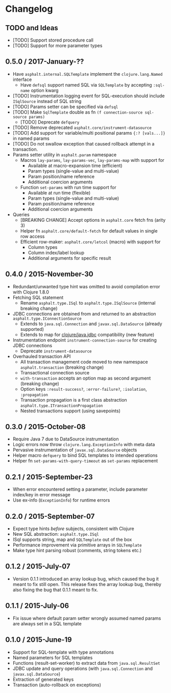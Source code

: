 # Changelog

## TODO and Ideas

* [TODO] Support stored procedure call
* [TODO] Support for more parameter types


## 0.5.0 / 2017-January-??

* Have `asphalt.internal.SQLTemplate` implement the `clojure.lang.Named` interface
  * Have `defsql` support named SQL via `SQLTemplate` by accepting `:sql-name` option kwarg
* [TODO] Instrumentation logging event for SQL-execution should include `ISqlSource` instead of SQL string
* [TODO] Params setter can be specified via `defsql`
* [TODO] Make `SqlTemplate` double as fn `(f connection-source sql-source params)`
  * [TODO] Deprecate `defquery`
* [TODO] Remove deprecated `asphalt.core/instrument-datasource`
* [TODO] Add support for variable/multi positional params `{:? [vals...]}` in named params
* [TODO] Do not swallow exception that caused rollback attempt in a transaction.
* Params setter utility in `asphalt.param` namespace
  * Macros `lay-params`, `lay-params-vec`, `lay-params-map` with support for
    * Available at macro-expansion time (efficient)
    * Param types (single-value and multi-value)
    * Param position/name reference
    * Additional coercion arguments
  * Function `set-params` with run time support for
    * Available at run time (flexible)
    * Param types (single-value and multi-value)
    * Param position/name reference
    * Additional coercion arguments
* Queries
  * [BREAKING CHANGE] Accept options in `asphalt.core` fetch fns (arity 3)
  * Helper fn `asphalt.core/default-fetch` for default values in single row access
  * Efficient row-maker: `asphalt.core/letcol` (macro) with support for
    * Column types
    * Column index/label lookup
    * Additional arguments for specific result


## 0.4.0 / 2015-November-30

* Redundant/unwanted type hint was omitted to avoid compilation error with Clojure 1.8.0
* Fetching SQL statement
  * Rename `asphalt.type.ISql` to `asphalt.type.ISqlSource` (internal breaking change)
* JDBC connections are obtained from and returned to an abstraction `asphalt.type.IConnectionSource`
  * Extends to `java.sql.Connection` and `javax.sql.DataSource` (already supported)
  * Extends to map for [clojure/java.jdbc](https://github.com/clojure/java.jdbc) compatibility (new feature)
* Instrumentation endpoint `instrument-connection-source` for creating JDBC connections
  * Deprecate `instrument-datasource`
* Overhauled transaction API
  * All transaction management code moved to new namespace `asphalt.transaction` (breaking change)
  * Transactional connection source
  * `with-transaction` accepts an option map as second argument (breaking change)
  * Option keys `:result-success?`, `:error-failure?`, `:isolation`, `:propagation`
  * Transaction propagation is a first class abstraction `asphalt.type.ITransactionPropagation`
  * Nested transactions support (using savepoints)


## 0.3.0 / 2015-October-08

* Require Java 7 due to DataSource instrumentation
* Logic errors now throw `clojure.lang.ExceptionInfo` with meta data
* Pervasive instrumentation of `javax.sql.DataSource` objects
* Helper macro `defquery` to bind SQL templates to intended operations
* Helper fn `set-params-with-query-timeout` as `set-params` replacement


## 0.2.1 / 2015-September-23

* When error encountered setting a parameter, include parameter index/key in error message
* Use ex-info (`ExceptionInfo`) for runtime errors


## 0.2.0 / 2015-September-07

* Expect type hints _before_ subjects, consistent with Clojure
* New SQL abstraction: `asphalt.type.ISql`
* ISql supports string, map and `SQLTemplate` out of the box
* Performance improvement via primitive arrays in `SQLTemplate`
* Make type hint parsing robust (comments, string tokens etc.)


## 0.1.2 / 2015-July-07

* Version 0.1.1 introduced an array lookup bug, which caused the bug it meant to fix still open.
  This release fixes the array lookup bug, thereby also fixing the bug that 0.1.1 meant to fix.


## 0.1.1 / 2015-July-06

* Fix issue where default param setter wrongly assumed named params are always set in a SQL template


## 0.1.0 / 2015-June-19

* Support for SQL-template with type annotations
* Named parameters for SQL templates
* Functions (result-set-worker) to extract data from `java.sql.ResultSet`
* JDBC update and query operations (with `java.sql.Connection` and `javax.sql.DataSource`)
* Extraction of generated keys
* Transaction (auto-rollback on exceptions)
